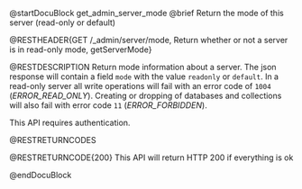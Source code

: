 @startDocuBlock get_admin_server_mode
@brief Return the mode of this server (read-only or default)

@RESTHEADER{GET /_admin/server/mode, Return whether or not a server is in read-only mode, getServerMode}

@RESTDESCRIPTION
Return mode information about a server. The json response will contain
a field `mode` with the value `readonly` or `default`. In a read-only server
all write operations will fail with an error code of `1004` (_ERROR_READ_ONLY_).
Creating or dropping of databases and collections will also fail with error code `11` (_ERROR_FORBIDDEN_).

This API requires authentication.

@RESTRETURNCODES

@RESTRETURNCODE{200}
This API will return HTTP 200 if everything is ok

@endDocuBlock
